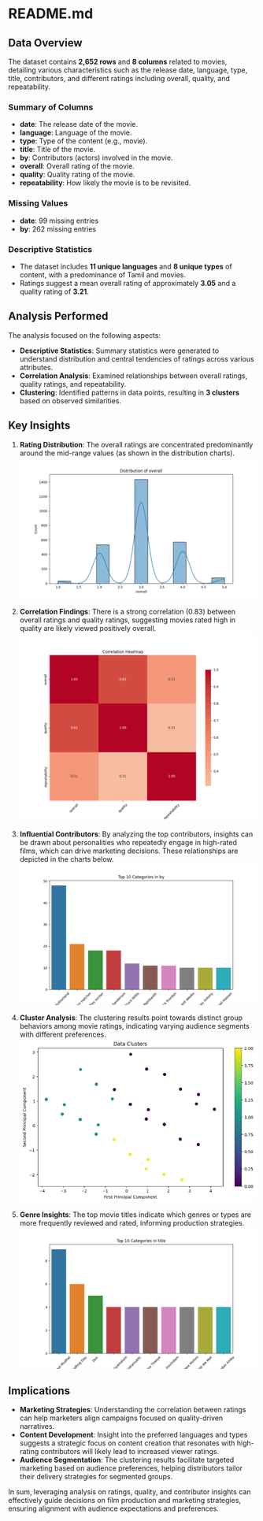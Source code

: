 # README.md

## Data Overview
The dataset contains **2,652 rows** and **8 columns** related to movies, detailing various characteristics such as the release date, language, type, title, contributors, and different ratings including overall, quality, and repeatability.

### Summary of Columns
- **date**: The release date of the movie.
- **language**: Language of the movie.
- **type**: Type of the content (e.g., movie).
- **title**: Title of the movie.
- **by**: Contributors (actors) involved in the movie.
- **overall**: Overall rating of the movie.
- **quality**: Quality rating of the movie.
- **repeatability**: How likely the movie is to be revisited.

### Missing Values
- **date**: 99 missing entries
- **by**: 262 missing entries

### Descriptive Statistics
- The dataset includes **11 unique languages** and **8 unique types** of content, with a predominance of Tamil and movies.
- Ratings suggest a mean overall rating of approximately **3.05** and a quality rating of **3.21**.

## Analysis Performed
The analysis focused on the following aspects:
- **Descriptive Statistics**: Summary statistics were generated to understand distribution and central tendencies of ratings across various attributes.
- **Correlation Analysis**: Examined relationships between overall ratings, quality ratings, and repeatability.
- **Clustering**: Identified patterns in data points, resulting in **3 clusters** based on observed similarities.
  
## Key Insights
1. **Rating Distribution**: The overall ratings are concentrated predominantly around the mid-range values (as shown in the distribution charts).
    ![Overall Distribution](media/overall_distribution.png)
  
2. **Correlation Findings**: There is a strong correlation (0.83) between overall ratings and quality ratings, suggesting movies rated high in quality are likely viewed positively overall.
   ![Correlation Heatmap](media/correlation_heatmap.png)
   
3. **Influential Contributors**: By analyzing the top contributors, insights can be drawn about personalities who repeatedly engage in high-rated films, which can drive marketing decisions. These relationships are depicted in the charts below.
   ![Top Contributors](media/by_top_categories.png)

4. **Cluster Analysis**: The clustering results point towards distinct group behaviors among movie ratings, indicating varying audience segments with different preferences.
   ![Clusters](media/clusters.png)

5. **Genre Insights**: The top movie titles indicate which genres or types are more frequently reviewed and rated, informing production strategies.
   ![Top Titles by Category](media/title_top_categories.png)

## Implications
- **Marketing Strategies**: Understanding the correlation between ratings can help marketers align campaigns focused on quality-driven narratives.
- **Content Development**: Insight into the preferred languages and types suggests a strategic focus on content creation that resonates with high-rating contributors will likely lead to increased viewer ratings.
- **Audience Segmentation**: The clustering results facilitate targeted marketing based on audience preferences, helping distributors tailor their delivery strategies for segmented groups.

In sum, leveraging analysis on ratings, quality, and contributor insights can effectively guide decisions on film production and marketing strategies, ensuring alignment with audience expectations and preferences.